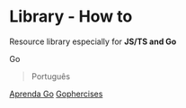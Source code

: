 # Library - How to
Resource library especially for **JS/TS and Go**

Go

> Português

[Aprenda Go](https://www.youtube.com/playlist?list=PLCKpcjBB_VlBsxJ9IseNxFllf-UFEXOdg)
[Gophercises](https://gophercises.com/)
